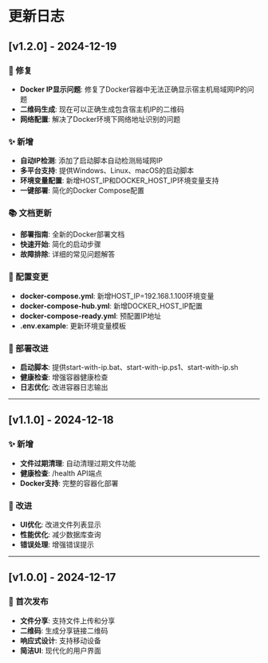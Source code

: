 # 更新日志

## [v1.2.0] - 2024-12-19

### 🐛 修复
- **Docker IP显示问题**: 修复了Docker容器中无法正确显示宿主机局域网IP的问题
- **二维码生成**: 现在可以正确生成包含宿主机IP的二维码
- **网络配置**: 解决了Docker环境下网络地址识别的问题

### ✨ 新增
- **自动IP检测**: 添加了启动脚本自动检测局域网IP
- **多平台支持**: 提供Windows、Linux、macOS的启动脚本
- **环境变量配置**: 新增HOST_IP和DOCKER_HOST_IP环境变量支持
- **一键部署**: 简化的Docker Compose配置

### 📚 文档更新
- **部署指南**: 全新的Docker部署文档
- **快速开始**: 简化的启动步骤
- **故障排除**: 详细的常见问题解答

### 🔧 配置变更
- **docker-compose.yml**: 新增HOST_IP=192.168.1.100环境变量
- **docker-compose-hub.yml**: 新增DOCKER_HOST_IP配置
- **docker-compose-ready.yml**: 预配置IP地址
- **.env.example**: 更新环境变量模板

### 🚀 部署改进
- **启动脚本**: 提供start-with-ip.bat、start-with-ip.ps1、start-with-ip.sh
- **健康检查**: 增强容器健康检查
- **日志优化**: 改进容器日志输出

---

## [v1.1.0] - 2024-12-18

### ✨ 新增
- **文件过期清理**: 自动清理过期文件功能
- **健康检查**: /health API端点
- **Docker支持**: 完整的容器化部署

### 🔧 改进
- **UI优化**: 改进文件列表显示
- **性能优化**: 减少数据库查询
- **错误处理**: 增强错误提示

---

## [v1.0.0] - 2024-12-17

### 🎉 首次发布
- **文件分享**: 支持文件上传和分享
- **二维码**: 生成分享链接二维码
- **响应式设计**: 支持移动设备
- **简洁UI**: 现代化的用户界面